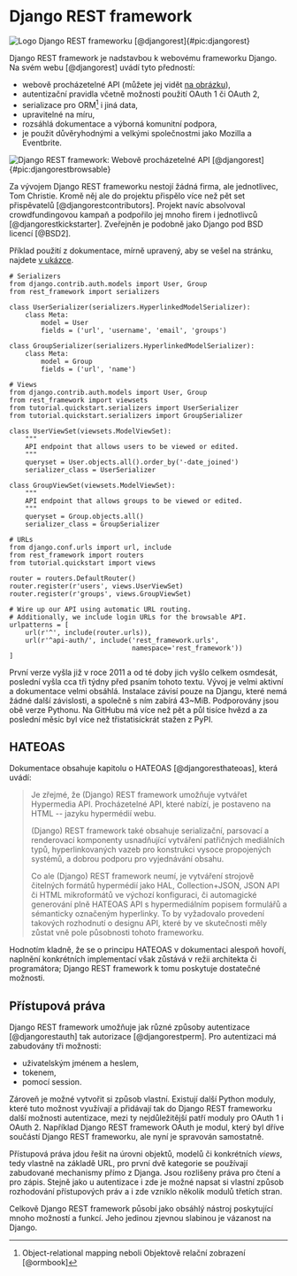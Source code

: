 Django REST framework
=====================

![Logo Django REST frameworku [@djangorest]{#pic:djangorest}](images/django-rest-framework)

Django REST framework je nadstavbou k webovému frameworku Django. Na svém webu [@djangorest] uvádí tyto předností:

 * webově procházetelné API (můžete jej vidět [na obrázku](#pic:djangorestbrowsable)),
 * autentizační pravidla včetně možnosti použití OAuth 1 či OAuth 2,
 * serializace pro ORM[^orm] i jiná data,
 * upravitelné na míru,
 * rozsáhlá dokumentace a výborná komunitní podpora,
 * je použit důvěryhodnými a velkými společnostmi jako Mozilla a Eventbrite.

[^orm]: Object-relational mapping neboli Objektově relační zobrazení [@ormbook]

![Django REST framework: Webově procházetelné API [@djangorest]{#pic:djangorestbrowsable}](images/django-rest-framework-browsable)

Za vývojem Django REST frameworku nestojí žádná firma, ale jednotlivec, Tom Christie.
Kromě něj ale do projektu přispělo více než pět set přispěvatelů [@djangorestcontributors].
Projekt navíc absolvoval crowdfundingovou kampaň a podpořilo jej mnoho firem i jednotlivců [@djangorestkickstarter].
Zveřejněn je podobně jako Django pod BSD licencí [@BSD2].

Příklad použití z dokumentace, mírně upravený, aby se vešel na stránku, najdete [v ukázce](#code:djangorest).

```{caption="{#code:djangorest}Příklad použití z dokumentace Django REST frameworku \autocite{djangorestdoc}" .python}
# Serializers
from django.contrib.auth.models import User, Group
from rest_framework import serializers

class UserSerializer(serializers.HyperlinkedModelSerializer):
    class Meta:
        model = User
        fields = ('url', 'username', 'email', 'groups')

class GroupSerializer(serializers.HyperlinkedModelSerializer):
    class Meta:
        model = Group
        fields = ('url', 'name')

# Views
from django.contrib.auth.models import User, Group
from rest_framework import viewsets
from tutorial.quickstart.serializers import UserSerializer
from tutorial.quickstart.serializers import GroupSerializer

class UserViewSet(viewsets.ModelViewSet):
    """
    API endpoint that allows users to be viewed or edited.
    """
    queryset = User.objects.all().order_by('-date_joined')
    serializer_class = UserSerializer

class GroupViewSet(viewsets.ModelViewSet):
    """
    API endpoint that allows groups to be viewed or edited.
    """
    queryset = Group.objects.all()
    serializer_class = GroupSerializer

# URLs
from django.conf.urls import url, include
from rest_framework import routers
from tutorial.quickstart import views

router = routers.DefaultRouter()
router.register(r'users', views.UserViewSet)
router.register(r'groups', views.GroupViewSet)

# Wire up our API using automatic URL routing.
# Additionally, we include login URLs for the browsable API.
urlpatterns = [
    url(r'^', include(router.urls)),
    url(r'^api-auth/', include('rest_framework.urls',
                               namespace='rest_framework'))
]
```

První verze vyšla již v roce 2011 a od té doby jich vyšlo celkem osmdesát, poslední vyšla cca tři týdny před psaním tohoto textu.
Vývoj je velmi aktivní a dokumentace velmi obsáhlá. Instalace závisí pouze na Djangu,
které nemá žádné další závislosti, a společně s ním zabírá 43~MiB. Podporovány jsou obě verze Pythonu.
Na GitHubu má více než pět a půl tisíce hvězd a za poslední měsíc byl více než třistatisíckrát stažen z PyPI.

HATEOAS
-------

Dokumentace obsahuje kapitolu o HATEOAS [@djangoresthateoas], která uvádí:

> Je zřejmé, že (Django) REST framework umožňuje vytvářet Hypermedia API.
> Procházetelné API, které nabízí, je postaveno na HTML -- jazyku hypermédií webu.
>
> (Django) REST framework také obsahuje serializační, parsovací a renderovací komponenty usnadňující vytváření patřičných mediálních typů, hyperlinkovaných vazeb pro konstrukci vysoce propojených systémů, a dobrou podporu pro vyjednávání obsahu.
>
> Co ale (Django) REST framework neumí, je vytváření strojově čitelných formátů hypermédií jako HAL, Collection+JSON, JSON API či HTML mikroformátů ve výchozí konfiguraci, či automagické generování plně HATEOAS API s hypermediálním popisem formulářů a sémanticky označeným hyperlinky.
> To by vyžadovalo provedení takových rozhodnutí o designu API, které by ve skutečnosti měly zůstat vně pole působnosti tohoto frameworku.

Hodnotím kladně, že se o principu HATEOAS v dokumentaci alespoň hovoří, naplnění konkrétních implementací však zůstává v režii architekta či programátora;
Django REST framework k tomu poskytuje dostatečné možnosti.

Přístupová práva
----------------

Django REST framework umožňuje jak různé způsoby autentizace [@djangorestauth] tak autorizace [@djangorestperm]. Pro autentizaci má zabudovány tři možnosti:

 * uživatelským jménem a heslem,
 * tokenem,
 * pomocí session.

Zároveň je možné vytvořit si způsob vlastní. Existují další Python moduly, které tuto možnost využívají a přidávají tak do Django REST frameworku další možnosti autentizace, mezi ty nejdůležitější patří moduly pro OAuth 1 i OAuth 2. Například Django REST framework OAuth je modul, který byl dříve součástí Django REST frameworku, ale nyní je spravován samostatně.

Přístupová práva jdou řešit na úrovni objektů, modelů či konkrétních *views*, tedy vlastně na základě URL, pro první dvě kategorie se používají zabudované mechanismy přímo z Djanga. Jsou rozlišeny práva pro čtení a pro zápis. Stejně jako u autentizace i zde je možné napsat si vlastní způsob rozhodování přístupových práv a i zde vzniklo několik modulů třetích stran.

Celkově Django REST framework působí jako obsáhlý nástroj poskytující mnoho možností a funkcí. Jeho jedinou zjevnou slabinou je vázanost na Django.